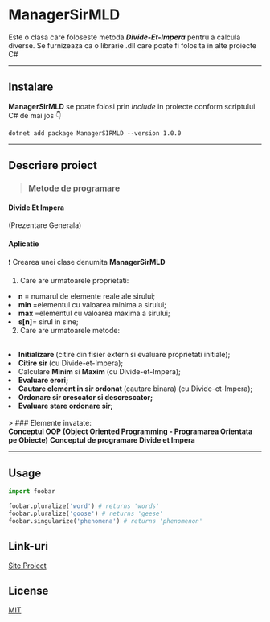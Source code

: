 # ManagerSirMLD

  Este o clasa care foloseste metoda ***Divide-Et-Impera*** pentru a calcula diverse. Se furnizeaza ca o librarie .dll care poate fi folosita in alte proiecte C#
  
  <hr>

## Instalare

__ManagerSirMLD__ se poate folosi prin *include* in proiecte conform scriptului C# de mai jos :point_down:
                           
  ```.NET CLI
  dotnet add package ManagerSIRMLD --version 1.0.0
   ```
-----------------------------------------------------------------------------------------------
## Descriere proiect
 
 > ### Metode de programare

  #### Divide Et Impera <br>

(Prezentare Generala)<br>
  #### Aplicatie

:exclamation: Crearea unei clase denumita __ManagerSirMLD__ <br>
  1. Care are urmatoarele proprietati: <br>

   
<li> <b> n </b> = numarul de elemente reale ale sirului; 
<li> <b> min </b> =elementul cu valoarea minima a sirului; 
<li> <b style> max </b> =elementul cu valoarea maxima a sirului; 
<li> <b> s[n]</b>= sirul in sine; 
  <br>
  
   2. Care are urmatoarele metode:
    
  <br>
  <li> <b> Initializare </b> (citire din fisier extern si evaluare proprietati initiale); <br>
  <li> <b> Citire sir </b> (cu Divide-et-Impera); <br>
  <li>  Calculare <b> Minim </b> si <b> Maxim </b> (cu Divide-et-Impera); <br>
  <li> <b> Evaluare erori; </b> <br>
  <li> <b> Cautare element in sir ordonat </b> (cautare binara) (cu Divide-et-Impera); <br> 
  <li> <b>  Ordonare sir crescator si descrescator; </b> <br>
  <li> <b>  Evaluare stare ordonare sir; </b>
    <br> <br>
> ### Elemente invatate:<br>
    <b> Conceptul OOP (Object Oriented Programming - Programarea Orientata pe Obiecte)</b>
    <b>Conceptul de programare Divide et Impera</b>

<hr>

## Usage

```python
import foobar

foobar.pluralize('word') # returns 'words'
foobar.pluralize('goose') # returns 'geese'
foobar.singularize('phenomena') # returns 'phenomenon'
```

## Link-uri
[Site Proiect](http://veng.ro/managersirmld/)

## License
[MIT](https://choosealicense.com/licenses/mit/)

